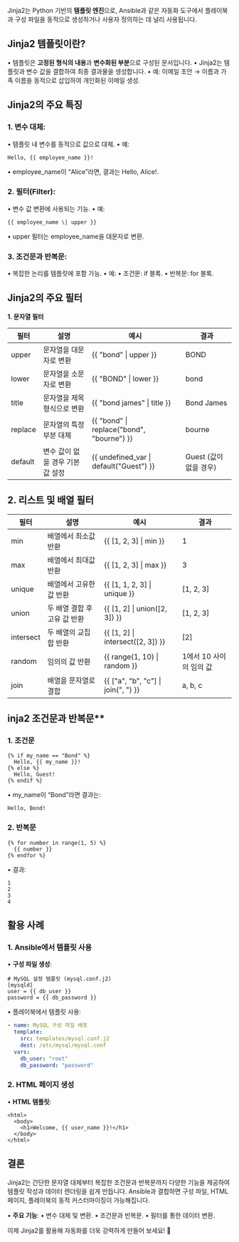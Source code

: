   
Jinja2는 Python 기반의 **템플릿 엔진**으로, Ansible과 같은 자동화 도구에서 플레이북과 구성 파일을 동적으로 생성하거나 사용자 정의하는 데 널리 사용됩니다.

## **Jinja2 템플릿이란?**

• 템플릿은 **고정된 형식의 내용**과 **변수화된 부분**으로 구성된 문서입니다.
• Jinja2는 템플릿과 변수 값을 결합하여 최종 결과물을 생성합니다.
• 예: 이메일 초안 → 이름과 가족 이름을 동적으로 삽입하여 개인화된 이메일 생성.

## **Jinja2의 주요 특징**

### 1. **변수 대체**:

• 템플릿 내 변수를 동적으로 값으로 대체.
• 예:
  
```jinja2
Hello, {{ employee_name }}!
```

• employee_name이 “Alice”라면, 결과는 Hello, Alice!.

### 2. **필터(Filter)**:

• 변수 값 변환에 사용되는 기능.
• 예:

```jinja2
{{ employee_name \| upper }}
```

• upper 필터는 employee_name을 대문자로 변환.

  

### 3. **조건문과 반복문**:

• 복잡한 논리를 템플릿에 포함 가능.
• 예:
	• 조건문: if 블록.
	• 반복문: for 블록.

  

## **Jinja2의 주요 필터**

**1. 문자열 필터**

| 필터      | 설명                 | 예시                                        | 결과               |
| ------- | ------------------ | ----------------------------------------- | ---------------- |
| upper   | 문자열을 대문자로 변환       | {{ "bond" \| upper }}                     | BOND             |
| lower   | 문자열을 소문자로 변환       | {{ "BOND" \| lower }}                     | bond             |
| title   | 문자열을 제목 형식으로 변환    | {{ "bond james" \| title }}               | Bond James       |
| replace | 문자열의 특정 부분 대체      | {{ "bond" \| replace("bond", "bourne") }} | bourne           |
| default | 변수 값이 없을 경우 기본값 설정 | {{ undefined_var \| default("Guest") }}   | Guest (값이 없을 경우) |

## **2. 리스트 및 배열 필터**


| 필터        | 설명                | 예시                                  | 결과              |
| --------- | ----------------- | ----------------------------------- | --------------- |
| min       | 배열에서 최소값 반환       | {{ [1, 2, 3] \| min }}              | 1               |
| max       | 배열에서 최대값 반환       | {{ [1, 2, 3] \| max }}              | 3               |
| unique    | 배열에서 고유한 값 반환     | {{ [1, 1, 2, 3] \| unique }}        | [1, 2, 3]       |
| union     | 두 배열 결합 후 고유 값 반환 | {{ [1, 2] \| union([2, 3]) }}       | [1, 2, 3]       |
| intersect | 두 배열의 교집합 반환      | {{ [1, 2] \| intersect([2, 3]) }}   | [2]             |
| random    | 임의의 값 반환          | {{ range(1, 10) \| random }}        | 1에서 10 사이의 임의 값 |
| join      | 배열을 문자열로 결합       | {{ ["a", "b", "c"] \| join(", ") }} | a, b, c         |

## inja2 조건문과 반복문**


### **1. 조건문**

```jinja2
{% if my_name == "Bond" %}
  Hello, {{ my_name }}!
{% else %}
  Hello, Guest!
{% endif %}
```

• my_name이 “Bond”라면 결과는:

  
```
Hello, Bond!
```

### **2. 반복문**

```jinja2
{% for number in range(1, 5) %}
  {{ number }}
{% endfor %}
```
  

• 결과:

```
1
2
3
4
```

## **활용 사례**
### **1. Ansible에서 템플릿 사용**

• **구성 파일 생성**:

```jinja2
# MySQL 설정 템플릿 (mysql.conf.j2)
[mysqld]
user = {{ db_user }}
password = {{ db_password }}
```

• 플레이북에서 템플릿 사용:

```yaml
- name: MySQL 구성 파일 배포
  template:
    src: templates/mysql.conf.j2
    dest: /etc/mysql/mysql.conf
  vars:
    db_user: "root"
    db_password: "password"
```

### **2. HTML 페이지 생성**

• **HTML 템플릿**:

```jinja2
<html>
  <body>
    <h1>Welcome, {{ user_name }}!</h1>
  </body>
</html>
```

## **결론**

Jinja2는 간단한 문자열 대체부터 복잡한 조건문과 반복문까지 다양한 기능을 제공하여 템플릿 작성과 데이터 렌더링을 쉽게 만듭니다. Ansible과 결합하면 구성 파일, HTML 페이지, 플레이북의 동적 커스터마이징이 가능해집니다.

• **주요 기능**:
	• 변수 대체 및 변환.
	• 조건문과 반복문.
	• 필터를 통한 데이터 변환.

  

이제 Jinja2를 활용해 자동화를 더욱 강력하게 만들어 보세요! 🎯